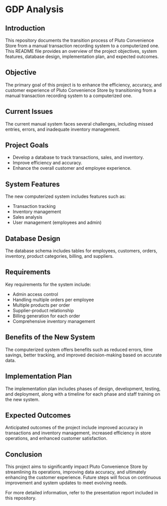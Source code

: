 # GDP Analysis 

## Introduction
This repository documents the transition process of Pluto Convenience Store from a manual transaction recording system to a computerized one. This README file provides an overview of the project objectives, system features, database design, implementation plan, and expected outcomes.

## Objective
The primary goal of this project is to enhance the efficiency, accuracy, and customer experience of Pluto Convenience Store by transitioning from a manual transaction recording system to a computerized one.

## Current Issues
The current manual system faces several challenges, including missed entries, errors, and inadequate inventory management.

## Project Goals
- Develop a database to track transactions, sales, and inventory.
- Improve efficiency and accuracy.
- Enhance the overall customer and employee experience.

## System Features
The new computerized system includes features such as:
- Transaction tracking
- Inventory management
- Sales analysis
- User management (employees and admin)

## Database Design
The database schema includes tables for employees, customers, orders, inventory, product categories, billing, and suppliers.

## Requirements
Key requirements for the system include:
- Admin access control
- Handling multiple orders per employee
- Multiple products per order
- Supplier-product relationship
- Billing generation for each order
- Comprehensive inventory management

## Benefits of the New System
The computerized system offers benefits such as reduced errors, time savings, better tracking, and improved decision-making based on accurate data.

## Implementation Plan
The implementation plan includes phases of design, development, testing, and deployment, along with a timeline for each phase and staff training on the new system.

## Expected Outcomes
Anticipated outcomes of the project include improved accuracy in transactions and inventory management, increased efficiency in store operations, and enhanced customer satisfaction.

## Conclusion
This project aims to significantly impact Pluto Convenience Store by streamlining its operations, improving data accuracy, and ultimately enhancing the customer experience. Future steps will focus on continuous improvement and system updates to meet evolving needs.

For more detailed information, refer to the presentation report included in this repository.
